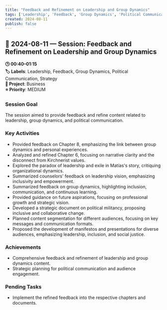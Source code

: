 ```yaml
---
title: "Feedback and Refinement on Leadership and Group Dynamics"
tags: ['Leadership', 'Feedback', 'Group Dynamics', 'Political Communication', 'Strategy']
created: 2024-08-11
publish: false
---
```


## 📅 2024-08-11 — Session: Feedback and Refinement on Leadership and Group Dynamics

**🕒 00:40–01:15**  
**🏷️ Labels**: Leadership, Feedback, Group Dynamics, Political Communication, Strategy  
**📂 Project**: Business  
**⭐ Priority**: MEDIUM  


### Session Goal
The session aimed to provide feedback and refine content related to leadership, group dynamics, and political communication.

### Key Activities
- Provided feedback on Chapter 8, emphasizing the link between group dynamics and personal experiences.
- Analyzed and refined Chapter 6, focusing on narrative clarity and the disconnect from Kirchnerist values.
- Explored the paradox of leadership and exile in Matías's story, critiquing organizational dynamics.
- Summarized counselors' feedback on leadership vision, emphasizing inclusivity and empowerment.
- Summarized feedback on group dynamics, highlighting inclusion, communication, and continuous learning.
- Provided guidance on future aspirations, focusing on professional growth and strategic vision.
- Developed a strategic document on political militancy, proposing inclusive and collaborative change.
- Planned content segmentation for different audiences, focusing on key messages and communication formats.
- Proposed the development of manifestos and presentations for diverse audiences, emphasizing leadership, inclusion, and social justice.

### Achievements
- Comprehensive feedback and refinement of leadership and group dynamics content.
- Strategic planning for political communication and audience engagement.

### Pending Tasks
- Implement the refined feedback into the respective chapters and documents.
